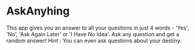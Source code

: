 # AskAnyhing

This app gives you an answer to all your questions in just 4 words -  'Yes', 'No', 'Ask Again Later' or 'I Have No Idea'. Ask any question and get a random answer! Hint : You can even ask questions about your destiny.
